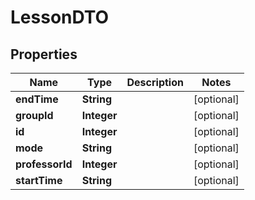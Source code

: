 
# LessonDTO

## Properties
Name | Type | Description | Notes
------------ | ------------- | ------------- | -------------
**endTime** | **String** |  |  [optional]
**groupId** | **Integer** |  |  [optional]
**id** | **Integer** |  |  [optional]
**mode** | **String** |  |  [optional]
**professorId** | **Integer** |  |  [optional]
**startTime** | **String** |  |  [optional]



